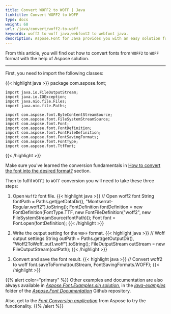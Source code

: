 ```yaml
---
title: Convert WOFF2 to WOFF | Java
linktitle: Convert WOFF2 to WOFF
type: docs
weight: 60
url: /java/convert/woff2-to-woff
keywords: woff2 to woff java,webfont2 to webfont java.
description: Aspose.Font for Java provides you with an easy solution for converting fonts. This documentation will tell about the woff2 to woff conversion.
---
```


From this article, you will find out how to convert fonts from `WOFF2` to `WOFF` format with the help of Aspose solution.
____

First, you need to import the following classes:

{{< highlight java >}} 
    package com.aspose.font;

    import java.io.FileOutputStream;
    import java.io.IOException;
    import java.nio.file.Files;
    import java.nio.file.Paths;

    import com.aspose.font.ByteContentStreamSource;
    import com.aspose.font.FileSystemStreamSource;
    import com.aspose.font.Font;
    import com.aspose.font.FontDefinition;
    import com.aspose.font.FontFileDefinition;
    import com.aspose.font.FontSavingFormats;
    import com.aspose.font.FontType;
    import com.aspose.font.TtfFont;
{{< /highlight >}}

Make sure you've learned the conversion fundamentals in [How to convert the font into the desired format?](https://docs.aspose.com//font/java/convert/#how-to-convert-the-font-into-the-desired-format) section.

Then to fulfil `WOFF2` to `WOFF` conversion you will need to take these three steps:

1. Open `Woff2` font file.
{{< highlight java >}} 
    // Open woff2 font
    String fontPath = Paths.get(getDataDir(), "Montserrat-Regular.woff2").toString();
    FontDefinition fontDefinition = new FontDefinition(FontType.TTF, new FontFileDefinition("woff2", new FileSystemStreamSource(fontPath)));
    Font font = Font.open(fontDefinition);
{{< /highlight >}}

2. Write the output setting for the `WOFF` format.
{{< highlight java >}} 
    // Woff output settings
    String outPath = Paths.get(getOutputDir(), "Woff2ToWoff_out1.woff").toString();
    FileOutputStream outStream = new FileOutputStream(outPath);
{{< /highlight >}}

3. Convert and save the font result.
{{< highlight java >}} 
    // Convert woff2 to woff
    font.saveToFormat(outStream, FontSavingFormats.WOFF);
{{< /highlight >}}

{{% alert color="primary" %}}
Other examples and documentation are also always available in [*Aspose.Font.Examples.sln solution*](https://github.com/aspose-font/Aspose.Font-Documentation/tree/master/java-examples/src/main/java/com/aspose/font/examples/convertfont), in the [*java-examples*](https://github.com/aspose-font/Aspose.Font-Documentation/tree/master/java-examples/src/main/java/com/aspose/font/examples) folder of the [*Aspose.Font Documentation*](https://github.com/aspose-font/Aspose.Font-Documentation) Github repository.

Also, get to the [*Font Conversion application*](https://products.aspose.app/font/conversion) from Aspose to try the functionality.
{{% /alert %}}